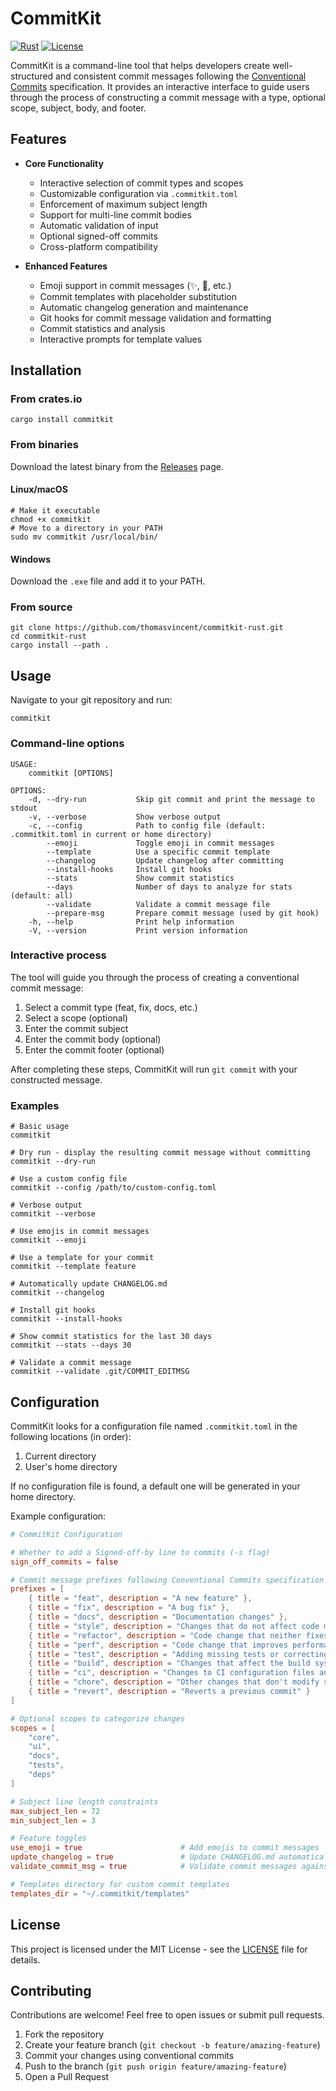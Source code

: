 # CommitKit

[![Rust](https://img.shields.io/badge/Rust-1.x-orange)](https://www.rust-lang.org/)
[![License](https://img.shields.io/badge/license-MIT-blue.svg)](LICENSE)

CommitKit is a command-line tool that helps developers create well-structured and consistent commit messages following the [Conventional Commits](https://www.conventionalcommits.org/) specification. It provides an interactive interface to guide users through the process of constructing a commit message with a type, optional scope, subject, body, and footer.

## Features

- **Core Functionality**
  - Interactive selection of commit types and scopes
  - Customizable configuration via `.commitkit.toml`
  - Enforcement of maximum subject length
  - Support for multi-line commit bodies
  - Automatic validation of input
  - Optional signed-off commits
  - Cross-platform compatibility

- **Enhanced Features**
  - Emoji support in commit messages (✨, 🐛, etc.)
  - Commit templates with placeholder substitution
  - Automatic changelog generation and maintenance
  - Git hooks for commit message validation and formatting
  - Commit statistics and analysis
  - Interactive prompts for template values

## Installation

### From crates.io

```shell
cargo install commitkit
```

### From binaries

Download the latest binary from the [Releases](https://github.com/thomasvincent/commitkit-rust/releases) page.

#### Linux/macOS

```shell
# Make it executable
chmod +x commitkit
# Move to a directory in your PATH
sudo mv commitkit /usr/local/bin/
```

#### Windows

Download the `.exe` file and add it to your PATH.

### From source

```shell
git clone https://github.com/thomasvincent/commitkit-rust.git
cd commitkit-rust
cargo install --path .
```

## Usage

Navigate to your git repository and run:

```shell
commitkit
```

### Command-line options

```
USAGE:
    commitkit [OPTIONS]

OPTIONS:
    -d, --dry-run           Skip git commit and print the message to stdout
    -v, --verbose           Show verbose output
    -c, --config            Path to config file (default: .commitkit.toml in current or home directory)
        --emoji             Toggle emoji in commit messages
        --template          Use a specific commit template
        --changelog         Update changelog after committing
        --install-hooks     Install git hooks
        --stats             Show commit statistics
        --days              Number of days to analyze for stats (default: all)
        --validate          Validate a commit message file
        --prepare-msg       Prepare commit message (used by git hook)
    -h, --help              Print help information
    -V, --version           Print version information
```

### Interactive process

The tool will guide you through the process of creating a conventional commit message:

1. Select a commit type (feat, fix, docs, etc.)
2. Select a scope (optional)
3. Enter the commit subject
4. Enter the commit body (optional)
5. Enter the commit footer (optional)

After completing these steps, CommitKit will run `git commit` with your constructed message.

### Examples

```shell
# Basic usage
commitkit

# Dry run - display the resulting commit message without committing
commitkit --dry-run

# Use a custom config file
commitkit --config /path/to/custom-config.toml

# Verbose output
commitkit --verbose

# Use emojis in commit messages
commitkit --emoji

# Use a template for your commit
commitkit --template feature

# Automatically update CHANGELOG.md
commitkit --changelog

# Install git hooks
commitkit --install-hooks

# Show commit statistics for the last 30 days
commitkit --stats --days 30

# Validate a commit message
commitkit --validate .git/COMMIT_EDITMSG
```

## Configuration

CommitKit looks for a configuration file named `.commitkit.toml` in the following locations (in order):

1. Current directory
2. User's home directory

If no configuration file is found, a default one will be generated in your home directory.

Example configuration:

```toml
# CommitKit Configuration

# Whether to add a Signed-off-by line to commits (-s flag)
sign_off_commits = false

# Commit message prefixes following Conventional Commits specification
prefixes = [
    { title = "feat", description = "A new feature" },
    { title = "fix", description = "A bug fix" },
    { title = "docs", description = "Documentation changes" },
    { title = "style", description = "Changes that do not affect code meaning" },
    { title = "refactor", description = "Code change that neither fixes a bug nor adds a feature" },
    { title = "perf", description = "Code change that improves performance" },
    { title = "test", description = "Adding missing tests or correcting existing tests" },
    { title = "build", description = "Changes that affect the build system or external dependencies" },
    { title = "ci", description = "Changes to CI configuration files and scripts" },
    { title = "chore", description = "Other changes that don't modify src or test files" },
    { title = "revert", description = "Reverts a previous commit" }
]

# Optional scopes to categorize changes
scopes = [
    "core",
    "ui",
    "docs",
    "tests",
    "deps"
]

# Subject line length constraints
max_subject_len = 72
min_subject_len = 3

# Feature toggles
use_emoji = true                      # Add emojis to commit messages
update_changelog = true               # Update CHANGELOG.md automatically
validate_commit_msg = true            # Validate commit messages against conventional format

# Templates directory for custom commit templates
templates_dir = "~/.commitkit/templates"
```

## License

This project is licensed under the MIT License - see the [LICENSE](LICENSE) file for details.

## Contributing

Contributions are welcome! Feel free to open issues or submit pull requests.

1. Fork the repository
2. Create your feature branch (`git checkout -b feature/amazing-feature`)
3. Commit your changes using conventional commits
4. Push to the branch (`git push origin feature/amazing-feature`)
5. Open a Pull Request